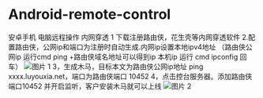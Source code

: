 # Android-remote-control
安卓手机 电脑远程操作
内网穿透
1 下载注册路由侠，花生壳等内网穿透软件
2.配置路由侠，公网ip和端口为注册时自动生成.内网ip设置本地ipv4地址
（路由侠公网ip 运行cmd  ping +路由侠域名地址可以得到ip
本机ip 运行 cmd ipconfig 回车）
![图片 1](https://github.com/Hyizhou1/Android-remote-control/assets/104135021/af90246f-f432-4857-8ad5-3105a2435d82)
3，生成木马，目标本文为路由侠公网ip地址 ping xxxx.luyouxia.net，端口为路由侠端口 10452
4，点击控台服务器。添加路由侠端口10452 并开启监听，客户安装木马就可以上线
![图片 2](https://github.com/Hyizhou1/Android-remote-control/assets/104135021/f53a179a-c1e7-4b5d-af4d-d812eafae126)
